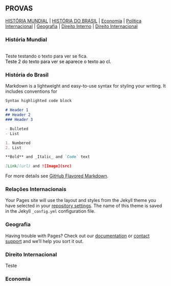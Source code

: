 ## PROVAS 
[HISTÓRIA MUNDIAL](https://concursado.github.io/diplomata/#historia-mundial) |
[HISTÓRIA DO BRASIL](https://concursado.github.io/diplomata/#historia-do-brasil) |
[Economia](https://concursado.github.io/diplomata/#geografia) |
[Política Internacional](https://concursado.github.io/diplomata/#geografia) |
[Geografia](https://concursado.github.io/diplomata/#geografia) |
[Direito Interno](https://concursado.github.io/diplomata/#economia) |
[Direito Internacional](https://concursado.github.io/diplomata/#geografia)

### História Mundial
<br><a style="text-decoration:none" title="Certo">Teste testando o texto para ver se fica.</a>
<br><a style="text-decoration:none;color: #000000" title="Errado">Teste 2 do texto para ver se aparece o texto ao cl.</a>


### História do Brasil

Markdown is a lightweight and easy-to-use syntax for styling your writing. It includes conventions for

```markdown
Syntax highlighted code block

# Header 1
## Header 2
### Header 3

- Bulleted
- List

1. Numbered
2. List

**Bold** and _Italic_ and `Code` text

[Link](url) and ![Image](src)
```

For more details see [GitHub Flavored Markdown](https://guides.github.com/features/mastering-markdown/).

### Relações Internacionais

Your Pages site will use the layout and styles from the Jekyll theme you have selected in your [repository settings](https://github.com/concursado/diplomata/settings). The name of this theme is saved in the Jekyll `_config.yml` configuration file.

### Geografia

Having trouble with Pages? Check out our [documentation](https://help.github.com/categories/github-pages-basics/) or [contact support](https://github.com/contact) and we’ll help you sort it out.

### Direito Internacional

Teste

### Economia
